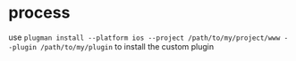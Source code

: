 # process

use
```plugman install --platform ios --project /path/to/my/project/www --plugin /path/to/my/plugin```
to install the custom plugin

